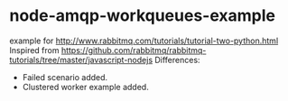 node-amqp-workqueues-example
============================

example for http://www.rabbitmq.com/tutorials/tutorial-two-python.html 
Inspired from https://github.com/rabbitmq/rabbitmq-tutorials/tree/master/javascript-nodejs
Differences:
 * Failed scenario added.
 * Clustered worker example added.
